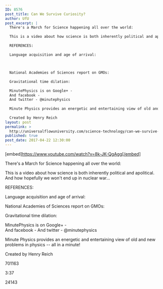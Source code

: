 ```yaml
---
ID: 8576
post_title: Can We Survive Curiosity?
author: UfU
post_excerpt: |
  There's a March for Science happening all over the world:
  
  This is a video about how science is both inherently political and apolitical. And how hopefully we won't end up in nuclear war...
  
  REFERENCES:
  
  Language acquisition and age of arrival:
  
  
  
  National Academies of Sciences report on GMOs:
  
  Gravitational time dilation:
  
  MinutePhysics is on Google+ -
  And facebook -
  And twitter - @minutephysics
  
  Minute Physics provides an energetic and entertaining view of old and new problems in physics -- all in a minute!
  
  Created by Henry Reich
layout: post
permalink: >
  http://universalflowuniversity.com/science-technology/can-we-survive-curiosity/
published: true
post_date: 2017-04-22 12:30:00
---
```

[embed]https://www.youtube.com/watch?v=8k-JK-QgAgg[/embed]<br>
<p>There's a March for Science happening all over the world: 

This is a video about how science is both inherently political and apolitical. And how hopefully we won't end up in nuclear war...

REFERENCES:

Language acquisition and age of arrival:

 

National Academies of Sciences report on GMOs: 

Gravitational time dilation: 

MinutePhysics is on Google+ -  
And facebook - 
And twitter - @minutephysics

Minute Physics provides an energetic and entertaining view of old and new problems in physics -- all in a minute!

Created by Henry Reich</p>
<p>701163</p>
<p>3:37</p>
<p>24143</p>
<br></br>